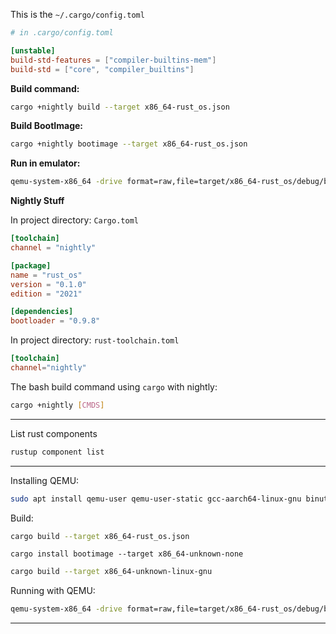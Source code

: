 This is the `~/.cargo/config.toml`
```toml
# in .cargo/config.toml

[unstable]
build-std-features = ["compiler-builtins-mem"]
build-std = ["core", "compiler_builtins"]
```

**Build command:**
```bash
cargo +nightly build --target x86_64-rust_os.json
```
**Build BootImage:**
```bash
cargo +nightly bootimage --target x86_64-rust_os.json
```
**Run in emulator:**
```bash
qemu-system-x86_64 -drive format=raw,file=target/x86_64-rust_os/debug/bootimage-rust_os.bin
```

**Nightly Stuff**

In project directory: `Cargo.toml `
```toml
[toolchain]
channel = "nightly"

[package]
name = "rust_os"
version = "0.1.0"
edition = "2021"

[dependencies]
bootloader = "0.9.8"
```

In project directory: `rust-toolchain.toml`
```toml
[toolchain]
channel="nightly"
```

The bash build command using `cargo` with nightly:
```bash
cargo +nightly [CMDS]
```

---

List rust components
```bash
rustup component list
```

---

Installing QEMU:
```bash
sudo apt install qemu-user qemu-user-static gcc-aarch64-linux-gnu binutils-aarch64-linux-gnu binutils-aarch64-linux-gnu-dbg build-essential
```

Build:
```bash
cargo build --target x86_64-rust_os.json
```
```shell
cargo install bootimage --target x86_64-unknown-none
```
```bash
cargo build --target x86_64-unknown-linux-gnu
```

Running with QEMU:
```bash
qemu-system-x86_64 -drive format=raw,file=target/x86_64-rust_os/debug/bootimage-rust_os.bin
```

---


